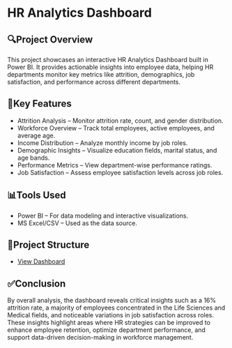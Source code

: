 # HR Analytics Dashboard
    
## 🔍Project Overview
  This project showcases an interactive HR Analytics Dashboard built in Power BI. It provides actionable insights into employee data, helping HR departments monitor key metrics like attrition, demographics, job satisfaction, and performance across different departments.

## 📌Key Features
- Attrition Analysis – Monitor attrition rate, count, and gender distribution.
- Workforce Overview – Track total employees, active employees, and average age.
- Income Distribution – Analyze monthly income by job roles.
- Demographic Insights – Visualize education fields, marital status, and age bands.
- Performance Metrics – View department-wise performance ratings.
- Job Satisfaction – Assess employee satisfaction levels across job roles.

## 📊Tools Used
- Power BI – For data modeling and interactive visualizations.
- MS Excel/CSV – Used as the data source.

## 📁Project Structure
- <a href="https://github.com/MuthuDK/HR-Analytics-Dashboard/blob/main/HR%20Analytics%20Dashboard">View Dashboard</a>

## ✅Conclusion
 By overall analysis, the dashboard reveals critical insights such as a 16% attrition rate, a majority of employees concentrated in the Life Sciences and Medical fields, and noticeable variations in job satisfaction across roles. These insights highlight areas where HR strategies can be improved to enhance employee retention, optimize department performance, and support data-driven decision-making in workforce management.

